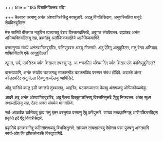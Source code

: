 +++
title = "185 विश्रांतियिल्लद बदि"

+++
कॆलवरु परमाणु अनंत अंशवागिरबेकॆंदु बयसुत्तारॆ. अदन्नु विंगडिसिदाग, अनुपस्थितिय यावुदे शेषविरुवुदिल्ल.

मेरु सासिवॆ बीजगळ नडुविन व्यत्यासवु देशद विस्तारदल्लिदॆ, अवुगळ संख्यॆयल्ल. ब्रह्मांडद अनंत अभिव्यक्तियल्लियू सह, ब्रह्मांडवु अलौकिकवादंतॆये अलौकिकवागिदॆ.

परमाणुगळ संख्यॆ अनंतवागिरुवुदरिंद, चलिसुववरु अदन्नु मीरुत्तारॆ. अदु ऎंदिगू आगुवुदिल्ल, मत्तु वेगद अतियाद शक्तियिंदागि एकॆ आगुवुदिल्ल?

द्युमन, सर्प, एरुत्तिरुव पर्वत शिखरद तपस्सुगळु. आ क्षणदल्लि पश्चिमदिंद पर्वत शिखर एकॆ काणिसुवुदिल्ल?

वास्तववागि, अनंत संख्यॆय घटकगळु साकारगॊंड घटकगळिंद परस्पर संबंध हॊंदिवॆ. अदक्कॆ अंतर कॊडदवरिंद अदु ऎल्ला दिक्कुगळल्लियू व्यापिसिदॆ.

ऒंदु सासिवॆ काळु इडी जगत्तन्ने तुंबबल्लदु. आद्दरिंद, घटकगळल्लद कॆलवु अंशगळन्नु ऒप्पिकॊळ्ळबेकु.

आदरॆ अदु अनंत अंशवागिरुवुदरिंद, अदु ऎल्ला दिक्कुगळल्लियू विस्तरिसुत्तदॆ ऎंबुदु निजवल्ल. अंतह सूक्ष्म स्थळदल्लियू सह, देहद अनंत संख्यॆय भागगळिवॆ.

सर्व-आकर्षक घर्षणॆयन्नु द्रव्य मत्तु इतर वस्तुगळ परमाणु ऎंदू करॆयुत्तारॆ. सांख्य तत्वज्ञानिगळु आसॆगळिल्लदिद्दरू प्रकृति इदॆ ऎंदु विवरिसिद्दारॆ.

प्रकृतिये हताशवागिद्दु फलितांशगळन्नु विभजिसुत्तदॆ. सांख्यन तत्वशास्त्रवु देवोत्तम परम पुरुषनु अनंतवागि स्वयं-अंश ऎंब दृष्टिकोनक्कॆ विरुद्धवागिदॆ.

